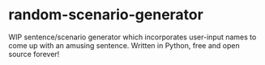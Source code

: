 # random-scenario-generator
WIP sentence/scenario generator which incorporates user-input names to come up with an amusing sentence. Written in Python, free and open source forever!
